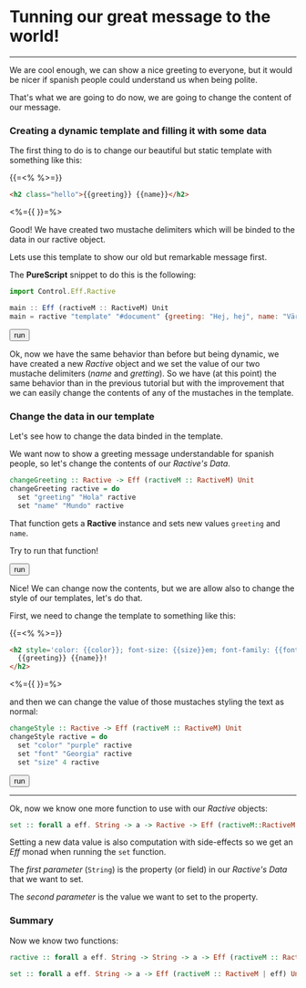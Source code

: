 # Tunning our great message to the world!

---

We are cool enough, we can show a nice greeting to everyone, but it would be nicer if spanish people could understand us when being polite.

That's what we are going to do now, we are going to change the content of our message.

### Creating a dynamic template and filling it with some data

The first thing to do is to change our beautiful but static template with something like this:

{{=<% %>=}}
```html
<h2 class="hello">{{greeting}} {{name}}</h2>
```
<%={{ }}=%>

Good! We have created two mustache delimiters which will be binded to the data in our ractive object.

Lets use this template to show our old but remarkable message first.

The **PureScript** snippet to do this is the following:

```javascript
import Control.Eff.Ractive

main :: Eff (ractiveM :: RactiveM) Unit
main = ractive "template" "#document" {greeting: "Hej, hej", name: "Värld!"}
```

<button class="btn btn-primary" on-click="run1">run</button>


Ok, now we have the same behavior than before but being dynamic, we have created a new *Ractive* object and we set the value of our
two mustache delimiters (_name_ and _gretting_). So we have (at this point) the same behavior than in the previous tutorial but with the
improvement that we can easily change the contents of any of the mustaches in the template.

### Change the data in our template

Let's see how to change the data binded in the template.

We want now to show a greeting message understandable for spanish people, so let's change the contents of our *Ractive's Data*.

```haskell
changeGreeting :: Ractive -> Eff (ractiveM :: RactiveM) Unit
changeGreeting ractive = do
  set "greeting" "Hola" ractive
  set "name" "Mundo" ractive
```

That function gets a __Ractive__ instance and sets new values `greeting` and `name`.

Try to run that function!

<button class="btn btn-primary" on-click="run2">run</button>

Nice! We can change now the contents, but we are allow also to change the style of our templates, let's do that.

First, we need to change the template to something like this:

{{=<% %>=}}
```html
<h2 style='color: {{color}}; font-size: {{size}}em; font-family: {{font}};'>
  {{greeting}} {{name}}!
</h2>
```
<%={{ }}=%>

and then we can change the value of those mustaches styling the text as normal:

```haskell
changeStyle :: Ractive -> Eff (ractiveM :: RactiveM) Unit
changeStyle ractive = do
  set "color" "purple" ractive
  set "font" "Georgia" ractive
  set "size" 4 ractive
```

<button class="btn btn-primary" on-click="run3">run</button>

---

Ok, now we know one more function to use with our *Ractive* objects:

```haskell
set :: forall a eff. String -> a -> Ractive -> Eff (ractiveM::RactiveM | e) Unit
```

Setting a new data value is also computation with side-effects so we get an *Eff* monad when running the ```set``` function.

The *first parameter* (```String```) is the property (or field) in our *Ractive's Data* that we want to set.

The *second parameter* is the value we want to set to the property.

### Summary

Now we know two functions:

```haskell
ractive :: forall a eff. String -> String -> a -> Eff (ractiveM :: RactiveM | eff) Ractive
```

```haskell
set :: forall a eff. String -> a -> Eff (ractiveM :: RactiveM | eff) Unit
```
